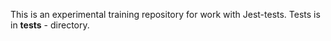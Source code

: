 This is an experimental training repository for work with Jest-tests.
Tests is in __tests__ - directory.
